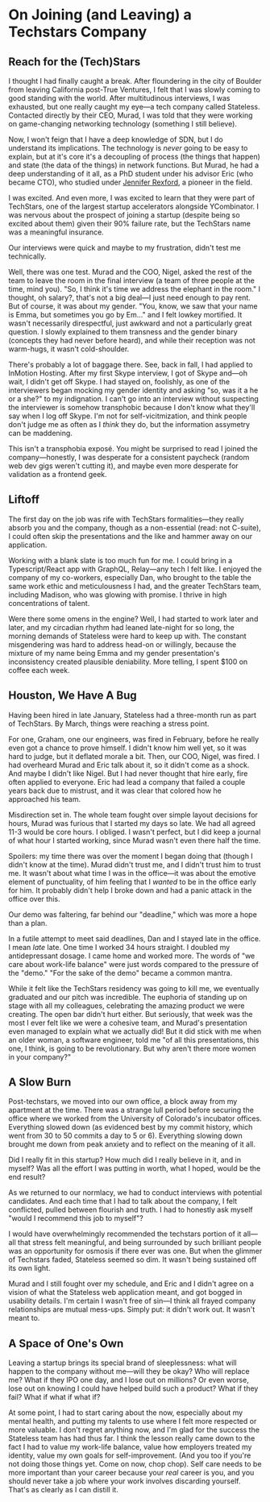 # On Joining (and Leaving) a Techstars Company

## Reach for the (Tech)Stars

I thought I had finally caught a break. After floundering in the city of Boulder from leaving California post-True Ventures, I felt that I was slowly coming to good standing with the world. After multitudinous interviews, I was exhausted, but one really caught my eye&mdash;a tech company called Stateless. Contacted directly by their CEO, Murad, I was told that they were working on game-changing networking technology (something I still believe).

Now, I won't feign that I have a deep knowledge of SDN, but I do understand its implications. The technology is _never_ going to be easy to explain, but at it's core it's a decoupling of process (the things that happen) and state (the data of the things) in network functions. But Murad, he had a deep understanding of it all, as a PhD student under his advisor Eric (who became CTO), who studied under [Jennifer Rexford](http://www.cs.princeton.edu/~jrex/), a pioneer in the field.

I was excited. And even more, I was excited to learn that they were part of TechStars, one of the largest startup accelerators alongside YCombinator. I was nervous about the prospect of joining a startup (despite being so excited about them) given their 90% failure rate, but the TechStars name was a meaningful insurance.

Our interviews were quick and maybe to my frustration, didn't test me technically.

Well, there was one test. Murad and the COO, Nigel, asked the rest of the team to leave the room in the final interview (a team of three people at the time, mind you). "So, I think it's time we address the elephant in the room." I thought, oh salary?, that's not a big deal&mdash;I just need enough to pay rent. But of course, it was about my gender. "You, know, we saw that your name is Emma, but sometimes you go by Em..." and I felt lowkey mortified. It wasn't necessarily direspectful, just awkward and not a particularly great question. I slowly explained to them transness and the gender binary (concepts they had never before heard), and while their reception was not warm-hugs, it wasn't cold-shoulder.

There's probably a lot of baggage there. See, back in fall, I had applied to InMotion Hosting. After my first Skype interview, I got of Skype and&mdash;oh wait, I didn't get off Skype. I had stayed on, foolishly, as one of the interviewers began mocking my gender identity and asking "so, was it a he or a she?" to my indignation. I can't go into an interview without suspecting the interviewer is somehow transphobic because I don't know what they'll say when I log off Skype. I'm not for self-vicitmization, and think people don't judge me as often as I _think_ they do, but the information assymetry can be maddening.

This isn't a transphobia exposé. You might be surprised to read I joined the company&mdash;honestly, I was desperate for a consistent paycheck (random web dev gigs weren't cutting it), and maybe even more desperate for validation as a frontend geek.

## Liftoff

The first day on the job was rife with TechStars formalities&mdash;they really absorb you and the company, though as a non-essential (read: not C-suite), I could often skip the presentations and the like and hammer away on our application.

Working with a blank slate is too much fun for me. I could bring in a Typescript/React app with GraphQL, Relay&mdash;any tech I felt like. I enjoyed the company of my co-workers, especially Dan, who brought to the table the same work ethic and meticulousness I had, and the greater TechStars team, including Madison, who was glowing with promise. I thrive in high concentrations of talent.

Were there some omens in the engine? Well, I had started to work later and later, and my circadian rhythm had leaned late-night for so long, the morning demands of Stateless were hard to keep up with. The constant misgendering was hard to address head-on or willingly, because the mixture of my name being Emma and my gender presentation's inconsistency created plausible deniability. More telling, I spent $100 on coffee each week.


## Houston, We Have A Bug

Having been hired in late January, Stateless had a three-month run as part of TechStars. By March, things were reaching a stress point.

For one, Graham, one our engineers, was fired in February, before he really even got a chance to prove himself. I didn't know him well yet, so it was hard to judge, but it deflated morale a bit. Then, our COO, Nigel, was fired. I had overheard Murad and Eric talk about it, so it didn't come as a shock. And maybe I didn't like Nigel. But I had never thought that hire early, fire often applied to everyone. Eric had lead a company that failed a couple years back due to mistrust, and it was clear that colored how he approached his team.

Misdirection set in. The whole team fought over simple layout decisions for hours, Murad was furious that I started my days so late. We had all agreed 11-3 would be core hours. I obliged. I wasn't perfect, but I did keep a journal of what hour I started working, since Murad wasn't even there half the time.

Spoilers: my time there was over the moment I began doing that (though I didn't know at the time). Murad didn't trust me, and I didn't trust him to trust me. It wasn't about what time I was in the office&mdash;it was about the emotive element of punctuality, of him feeling that I _wanted_ to be in the office early for him. It probably didn't help I broke down and had a panic attack in the office over this.

Our demo was faltering, far behind our "deadline," which was more a hope than a plan.

In a futile attempt to meet said deadlines, Dan and I stayed late in the office. I mean _late_ late. One time I worked 34 hours straight. I doubled my antidepressant dosage. I came home and worked more. The words of "we care about work-life balance" were just words compared to the pressure of the "demo." "For the sake of the demo" became a common mantra.

While it felt like the TechStars residency was going to kill me, we eventually graduated and our pitch was incredible. The euphoria of standing up on stage with all my colleagues, celebrating the amazing product we were creating. The open bar didn't hurt either. But seriously, that week was the most I ever felt like we were a cohesive team, and Murad's presentation even managed to explain what we actually did! But it did stick with me when an older woman, a software engineer, told me "of all this presentations, this one, I think, is going to be revolutionary. But why aren't there more women in your company?"

## A Slow Burn

Post-techstars, we moved into our own office, a block away from my apartment at the time. There was a strange lull period before securing the office where we worked from the University of Colorado's incubator offices. Everything slowed down (as evidenced best by my commit history, which went from 30 to 50 commits a day to 5 or 6). Everything slowing down brought me down from peak anxiety and to reflect on the meaning of it all.

Did I really fit in this startup? How much did I really believe in it, and in myself? Was all the effort I was putting in worth, what I hoped, would be the end result?

As we returned to our normlacy, we had to conduct interviews with potential candidates. And each time that I had to talk about the company, I felt conflicted, pulled between flourish and truth. I had to honestly ask myself "would I recommend this job to myself"?

I would have overwhelmingly recommended the techstars portion of it all&mdash;all that stress felt meaningful, and being surrounded by such brilliant people was an opportunity for osmosis if there ever was one. But when the glimmer of Techstars faded, Stateless seemed so dim. It wasn't being sustained off its own light.

Murad and I still fought over my schedule, and Eric and I didn't agree on a vision of what the Stateless web application meant, and got bogged in usability details. I'm certain I wasn't free of sin&mdash;I think all frayed company relationships are mutual mess-ups. Simply put: it didn't work out. It wasn't meant to.

## A Space of One's Own

Leaving a startup brings its special brand of sleeplessness: what will happen to the company without me&mdash;will they be okay? Who will replace me? What if they IPO one day, and I lose out on millions? Or even worse, lose out on knowing I could have helped build such a product? What if they fail? What if what if what if?

At some point, I had to start caring about the now, especially about my mental health, and putting my talents to use where I felt more respected or more valuable. I don't regret anything now, and I'm glad for the success the Stateless team has had thus far. I think the lesson really came down to the fact I had to value my work-life balance, value how employers treated my identity, value my own goals for self-improvement. (And you too if you're not doing those things yet. Come on now, chop chop). Self care needs to be more important than your career because your _real_ career is you, and you should never take a job where your work involves discarding yourself. That's as clearly as I can distill it.